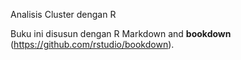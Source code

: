 Analisis Cluster dengan R

Buku ini disusun dengan R Markdown and **bookdown** (https://github.com/rstudio/bookdown).
